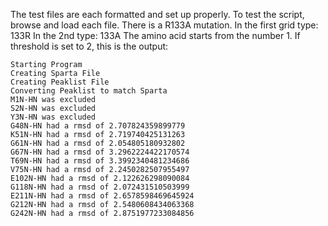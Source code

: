 The test files are each formatted and set up properly. To test the script, browse and load each file. 
There is a R133A mutation. 
In the first grid type: 133R 
In the 2nd type: 133A
The amino acid starts from the number 1.
If threshold is set to 2, this is the output:
```
Starting Program
Creating Sparta File
Creating Peaklist File
Converting Peaklist to match Sparta
M1N-HN was excluded
S2N-HN was excluded
Y3N-HN was excluded
G48N-HN had a rmsd of 2.707824359899779
K51N-HN had a rmsd of 2.719740425131263
G61N-HN had a rmsd of 2.054805180932802
G67N-HN had a rmsd of 3.2962224422170574
T69N-HN had a rmsd of 3.3992340481234686
V75N-HN had a rmsd of 2.2450282507955497
E102N-HN had a rmsd of 2.122626298090084
G118N-HN had a rmsd of 2.072431510503999
E211N-HN had a rmsd of 2.6578598469645924
G212N-HN had a rmsd of 2.5480608434063368
G242N-HN had a rmsd of 2.8751977233084856
```
